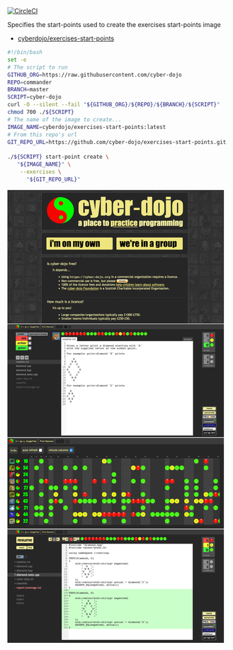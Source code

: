 
[![CircleCI](https://circleci.com/gh/cyber-dojo/exercises.svg?style=svg)](https://circleci.com/gh/cyber-dojo/exercises-start-points)

Specifies the start-points used to create the exercises start-points image
* [cyberdojo/exercises-start-points](https://hub.docker.com/r/cyberdojo/exercises-start-points)

```bash
#!/bin/bash
set -e
# The script to run
GITHUB_ORG=https://raw.githubusercontent.com/cyber-dojo
REPO=commander
BRANCH=master
SCRIPT=cyber-dojo
curl -O --silent --fail "${GITHUB_ORG}/${REPO}/${BRANCH}/${SCRIPT}"
chmod 700 ./${SCRIPT}
# The name of the image to create...
IMAGE_NAME=cyberdojo/exercises-start-points:latest
# From this repo's url
GIT_REPO_URL=https://github.com/cyber-dojo/exercises-start-points.git

./${SCRIPT} start-point create \
   "${IMAGE_NAME}" \
    --exercises \
      "${GIT_REPO_URL}"        
```

![cyber-dojo.org home page](https://github.com/cyber-dojo/cyber-dojo/blob/master/shared/home_page_snapshot.png)
